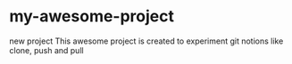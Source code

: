 # my-awesome-project
new project
This awesome project is created to experiment git notions like clone, push and pull
